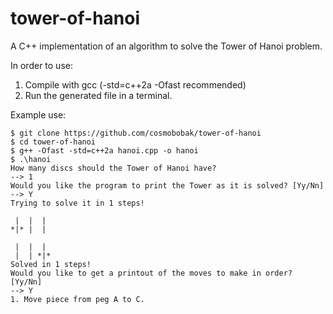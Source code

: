 # tower-of-hanoi
A C++ implementation of an algorithm to solve the Tower of Hanoi problem.
 
 In order to use:
 
 1. Compile with gcc (-std=c++2a -Ofast recommended)
 2. Run the generated file in a terminal.

Example use: 
```
$ git clone https://github.com/cosmobobak/tower-of-hanoi
$ cd tower-of-hanoi
$ g++ -Ofast -std=c++2a hanoi.cpp -o hanoi
$ .\hanoi
How many discs should the Tower of Hanoi have?
--> 1
Would you like the program to print the Tower as it is solved? [Yy/Nn]
--> Y
Trying to solve it in 1 steps!

 |  |  |
*|* |  |

 |  |  |
 |  | *|*
Solved in 1 steps!
Would you like to get a printout of the moves to make in order? [Yy/Nn]
--> Y
1. Move piece from peg A to C.
```
